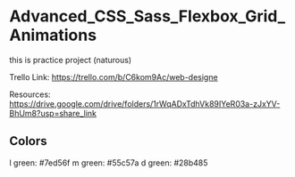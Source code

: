 # Advanced_CSS_Sass_Flexbox_Grid_Animations
this is practice project (naturous)

Trello Link: https://trello.com/b/C6kom9Ac/web-designe

Resources: https://drive.google.com/drive/folders/1rWqADxTdhVk89IYeR03a-zJxYV-BhUm8?usp=share_link

Colors
----------------------
l green: #7ed56f
m green: #55c57a
d green: #28b485